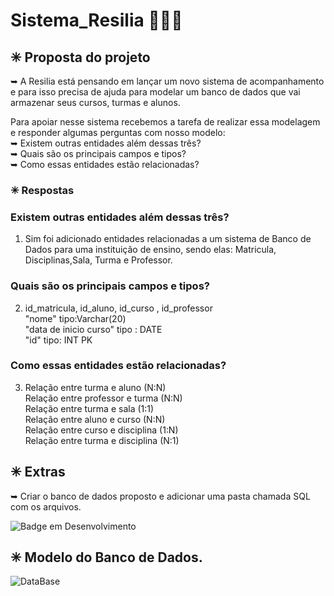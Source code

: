 # Sistema_Resilia 👩🏼‍💻

## ✳ Proposta do projeto <br>
➥ A Resilia está pensando em lançar um novo sistema de
acompanhamento e para isso precisa de ajuda para modelar um
banco de dados que vai armazenar seus cursos, turmas e alunos.


Para apoiar nesse sistema recebemos a tarefa de realizar essa modelagem
e responder algumas perguntas com nosso modelo: <br>
➥ Existem outras entidades além dessas três? <br>
➥ Quais são os principais campos e tipos? <br>
➥ Como essas entidades estão relacionadas? 
<br>



### ✳ Respostas

### Existem outras entidades além dessas três?

1. Sim foi adicionado entidades relacionadas a um sistema de Banco de Dados para uma instituição de ensino, sendo elas: 
Matricula, Disciplinas,Sala, Turma e Professor.


### Quais são os principais campos e tipos?

2. id_matricula, id_aluno, id_curso , id_professor  <br>
 "nome"   tipo:Varchar(20) <br>
 "data de inicio curso"  tipo : DATE <br>
 "id"  tipo: INT PK <br>
 

### Como essas entidades estão relacionadas?

3. Relação entre turma e aluno (N:N) <br>
Relação entre professor e turma (N:N) <br>
Relação entre turma e sala (1:1) <br>
Relação entre aluno e curso (N:N) <br>
Relação entre curso e disciplina (1:N) <br>
Relação entre turma e disciplina (N:1) <br>



## ✳ Extras
➥ Criar o banco de dados proposto e adicionar uma pasta chamada SQL com os arquivos.
 
 
 ![Badge em Desenvolvimento](http://img.shields.io/static/v1?label=STATUS&message=%20Finalizado&color=GREEN&style=for-the-badge)
 
## ✳ Modelo do Banco de Dados.

![DataBase](https://user-images.githubusercontent.com/113525688/213037984-65d221f1-ddbd-40e3-a08d-a7106d3070df.jpeg)
